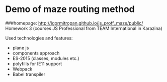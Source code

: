 # Demo of maze routing method
###homepage: http://igormitropan.github.io/js_proff_maze/public/
Homework 3 (courses JS Professional from TEAM International in Karazina)

Used technologies and features:
* plane js
* components approach 
* ES-2015 (classes, modules etc.)
* polyfills for IE11 support
* Webpack
* Babel transpiler
